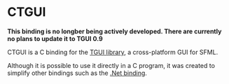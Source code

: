 CTGUI
=====

**This binding is no longber being actively developed. There are currently no plans to update it to TGUI 0.9**

CTGUI is a C binding for the [TGUI library](https://github.com/texus/TGUI), a cross-platform GUI for SFML.

Although it is possible to use it directly in a C program, it was created to simplify other bindings such as the [.Net binding](https://github.com/texus/TGUI.Net).
